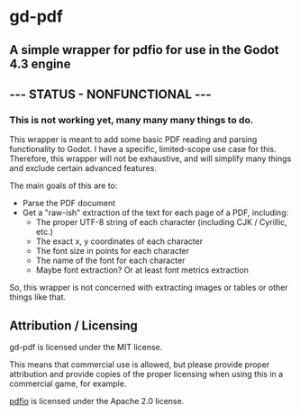 # gd-pdf
## A simple wrapper for pdfio for use in the Godot 4.3 engine

## --- STATUS - NONFUNCTIONAL ---
### This is not working yet, many many many things to do.

This wrapper is meant to add some basic PDF reading and parsing functionality to Godot. I have a specific, limited-scope use case for this. Therefore, this wrapper will not be exhaustive, and will simplify many things and exclude certain advanced features.

The main goals of this are to:

- Parse the PDF document
- Get a "raw-ish" extraction of the text for each page of a PDF, including:
    - The proper UTF-8 string of each character (including CJK / Cyrillic, etc.)
    - The exact x, y coordinates of each character
    - The font size in points for each character
    - The name of the font for each character
    - Maybe font extraction? Or at least font metrics extraction


So, this wrapper is not concerned with extracting images or tables or other things like that.

## Attribution / Licensing

gd-pdf is licensed under the MIT license. 

This means that commercial use is allowed, but please provide proper attribution and provide copies of the proper licensing when using this in a commercial game, for example.

[pdfio](https://github.com/michaelrsweet/pdfio) is licensed under the Apache 2.0 license.

